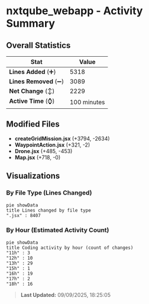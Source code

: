 # nxtqube_webapp - Activity Summary 

## Overall Statistics

| Stat                   | Value                                                             |
| ---------------------- | ----------------------------------------------------------------- |
| **Lines Added** (➕)   | 5318                                          |
| **Lines Removed** (➖) | 3089                                        |
| **Net Change** (↕)    | 2229                |
| **Active Time** (⌚)   | 100 minutes |


## Modified Files
- **createGridMission.jsx** (+3794, -2634)
- **WaypointAction.jsx** (+321, -2)
- **Drone.jsx** (+485, -453)
- **Map.jsx** (+718, -0)

## Visualizations

### By File Type (Lines Changed)

```mermaid
pie showData
title Lines changed by file type
".jsx" : 8407
```

### By Hour (Estimated Activity Count)

```mermaid
pie showData
title Coding activity by hour (count of changes)
"11h" : 3
"12h" : 10
"13h" : 29
"15h" : 1
"16h" : 19
"17h" : 2
"18h" : 16
```


> **Last Updated:** 09/09/2025, 18:25:05